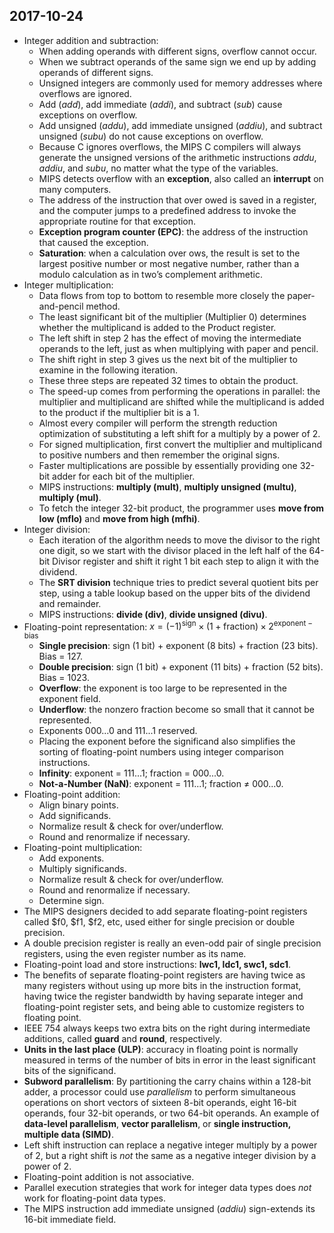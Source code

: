 ## 2017-10-24

- Integer addition and subtraction:
    - When adding operands with different signs, overflow cannot occur.
    - When we subtract operands of the same sign we end up by adding operands of different signs.
    - Unsigned integers are commonly used for memory addresses where overflows are ignored.
    - Add (_add_), add immediate (_addi_), and subtract (_sub_) cause exceptions on overflow.
    - Add unsigned (_addu_), add immediate unsigned (_addiu_), and subtract unsigned (_subu_) do not cause exceptions on overflow.
    - Because C ignores overflows, the MIPS C compilers will always generate the unsigned versions of the arithmetic instructions _addu_, _addiu_, and _subu_, no matter what the type of the variables.
    - MIPS detects overflow with an __exception__, also called an __interrupt__ on many computers.
    - The address of the instruction that over owed is saved in a register, and the computer jumps to a predefined address to invoke the appropriate routine for that exception.
    - __Exception program counter (EPC)__: the address of the instruction that caused the exception.
    - __Saturation__: when a calculation over ows, the result is set to the largest positive number or most negative number, rather than a modulo calculation as in two’s complement arithmetic.
- Integer multiplication:
    - Data flows from top to bottom to resemble more closely the paper-and-pencil method.
    - The least significant bit of the multiplier (Multiplier 0) determines whether the multiplicand is added to the Product register.
    - The left shift in step 2 has the effect of moving the intermediate operands to the left, just as when multiplying with paper and pencil.
    - The shift right in step 3 gives us the next bit of the multiplier to examine in the following iteration.
    - These three steps are repeated 32 times to obtain the product.
    - The speed-up comes from performing the operations in parallel: the multiplier and multiplicand are shifted while the multiplicand is added to the product if the multiplier bit is a 1.
    - Almost every compiler will perform the strength reduction optimization of substituting a left shift for a multiply by a power of 2.
    - For signed multiplication, first convert the multiplier and multiplicand to positive numbers and then remember the original signs.
    - Faster multiplications are possible by essentially providing one 32-bit adder for each bit of the multiplier.
    - MIPS instructions: __multiply (mult)__, __multiply unsigned (multu)__, __multiply (mul)__.
    - To fetch the integer 32-bit product, the programmer uses __move from low (mflo)__ and __move from high (mfhi)__.
- Integer division:
    - Each iteration of the algorithm needs to move the divisor to the right one digit, so we start with the divisor placed in the left half of the 64-bit Divisor register and shift it right 1 bit each step to align it with the dividend.
    - The __SRT division__ technique tries to predict several quotient bits per step, using a table lookup based on the upper bits of the dividend and remainder.
    - MIPS instructions: __divide (div)__, __divide unsigned (divu)__.
- Floating-point representation: $x = (-1)^\text{sign} × (1 + \text{fraction}) × 2^{\text{exponent}-\text{bias}}$
    - __Single precision__: sign (1 bit) + exponent (8 bits) + fraction (23 bits). Bias $=$ 127.
    - __Double precision__: sign (1 bit) + exponent (11 bits) + fraction (52 bits). Bias $=$ 1023.
    - __Overflow__: the exponent is too large to be represented in the exponent field.
    - __Underflow__: the nonzero fraction become so small that it cannot be represented.
    - Exponents 000...0 and 111...1 reserved.
    - Placing the exponent before the significand also simplifies the sorting of floating-point numbers using integer comparison instructions.
    - __Infinity__: exponent $=$ 111...1; fraction $=$ 000...0.
    - __Not-a-Number (NaN)__: exponent $=$ 111...1; fraction $≠$ 000...0.
- Floating-point addition:
    - Align binary points.
    - Add significands.
    - Normalize result & check for over/underflow.
    - Round and renormalize if necessary.
- Floating-point multiplication:
    - Add exponents.
    - Multiply significands.
    - Normalize result & check for over/underflow.
    - Round and renormalize if necessary.
    - Determine sign.
- The MIPS designers decided to add separate floating-point registers called \$f0, \$f1, \$f2, etc, used either for single precision or double precision.
- A double precision register is really an even-odd pair of single precision registers, using the even register number as its name.
- Floating-point load and store instructions: __lwc1, ldc1, swc1, sdc1__.
- The benefits of separate floating-point registers are having twice as many registers without using up more bits in the instruction format, having twice the register bandwidth by having separate integer and floating-point register sets, and being able to customize registers to floating point.
- IEEE 754 always keeps two extra bits on the right during intermediate additions, called __guard__ and __round__, respectively.
- __Units in the last place (ULP)__: accuracy in floating point is normally measured in terms of the number of bits in error in the least significant bits of the significand.
- __Subword parallelism__: By partitioning the carry chains within a 128-bit adder, a processor could use _parallelism_ to perform simultaneous operations on short vectors of sixteen 8-bit operands, eight 16-bit operands, four 32-bit operands, or two 64-bit operands. An example of __data-level parallelism__, __vector parallelism__, or __single instruction, multiple data (SIMD)__.
- Left shift instruction can replace a negative integer multiply by a power of 2, but a right shift is _not_ the same as a negative integer division by a power of 2.
- Floating-point addition is not associative.
- Parallel execution strategies that work for integer data types does _not_ work for floating-point data types.
- The MIPS instruction add immediate unsigned (_addiu_) sign-extends its 16-bit immediate field.
